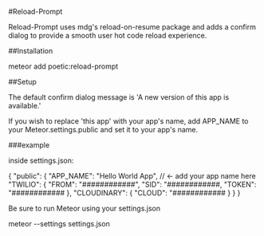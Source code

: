 #Reload-Prompt

Reload-Prompt uses mdg's reload-on-resume package and adds a confirm dialog to provide a smooth user hot code reload experience.

##Installation

meteor add poetic:reload-prompt

##Setup

The default confirm dialog message is 'A new version of this app is available.'

If you wish to replace 'this app' with your app's name, add APP_NAME to your
Meteor.settings.public and set it to your app's name.

###example

inside settings.json:

{
  "public": {
    "APP_NAME": "Hello World App", // <- add your app name here
    "TWILIO": {
    "FROM": "############",
    "SID": "############,
    "TOKEN": "############
    },
    "CLOUDINARY": {
      "CLOUD": "############
    }
  }
}

Be sure to run Meteor using your settings.json

meteor --settings settings.json
